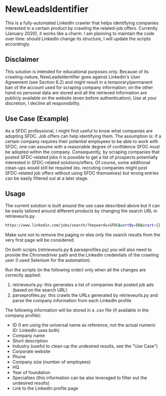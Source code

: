 # NewLeadsIdentifier

This is a fully-automated LinkedIn crawler that helps identifying companies interested in a certain product by crawling the related-job offers. Currently (January 2020), it works like a charm. I am planning to maintain the code over time: should LinkedIn change its structure, I will update the scripts accordingly. 

## Disclaimer 
This solution is intended for educational purposes only. Because of its crawling-nature, NewLeadsIdentifier goes against Linkedin's User Agreement (see Section 8.2) and might result in a temporary/permanent ban of the account used for scraping company information; on the other hand no personal data are stored and all the retrieved information are publicly available on the website (even before authentication). Use at your discretion, I decline all responsibility.

## Use Case (Example)
As a SFDC professional, I might find useful to know what companies are adopting SFDC. Job offers can help identifying them. The assumption is: if a certain company requires their potential employees to be able to work with SFDC, one can assume with a reasonable degree of confidence SFDC _must_ be adopted within the company. Consequently, by scraping companies that posted SFDC-related jobs it is possible to get a list of prospects potentially interested in SFDC-related solutions/offers. 
Of course, some additional clean-ups would still be required (ex. recruting companies might post SFDC-related job offers without using SFDC themselves) but wrong entries can be easily filtered out at a later stage.

## Usage 
The current solution is built around the use case described above but it can be easily tailored around different products by changing the search URL in retrieveurls.py. 
```bash
https://www.linkedin.com/jobs/search/?keywords=SFDC&sortBy=DD&start={}
```
Make sure not to remove the paging or else only the search results from the very first page will be considered.

On both scripts (retrieveurls.py & parseprofiles.py) you will also need to provide the Chromedriver path and the LinkedIn credentials of the crawling user (I used Selenium for the automation). 

Run the scripts (in the following order) only when all the changes are correctly applied:
1) retrieveurls.py: this generates a list of companies that posted job ads (based on the search URL)
2) parseprofiles.py: this crawls the URLs generated by retrieveurls.py and parse the company information from each LinkedIn profile

The following information will be stored in a .csv file (if available in the company profile):

- ID (I am using the universal name as reference, not the actual numeric ID: LinkedIn uses both)
- Company name
- Short description
- Industry (useful to clean-up the undesired results, see the "Use Case")
- Corporate website
- Phone
- Company size (number of employees)
- HQ
- Year of foundation 
- Specialties (this information can be also leveraged to filter out the undesired results)
- Link to the LinkedIn profile page

